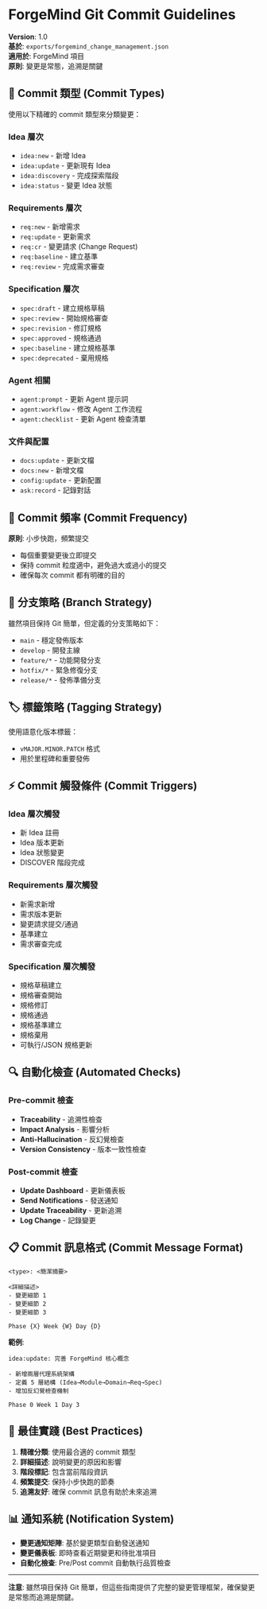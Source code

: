 # ForgeMind Git Commit Guidelines

**Version**: 1.0  
**基於**: `exports/forgemind_change_management.json`  
**適用於**: ForgeMind 項目  
**原則**: 變更是常態，追溯是關鍵

## 📝 Commit 類型 (Commit Types)

使用以下精確的 commit 類型來分類變更：

### Idea 層次
- `idea:new` - 新增 Idea
- `idea:update` - 更新現有 Idea
- `idea:discovery` - 完成探索階段
- `idea:status` - 變更 Idea 狀態

### Requirements 層次  
- `req:new` - 新增需求
- `req:update` - 更新需求
- `req:cr` - 變更請求 (Change Request)
- `req:baseline` - 建立基準
- `req:review` - 完成需求審查

### Specification 層次
- `spec:draft` - 建立規格草稿
- `spec:review` - 開始規格審查
- `spec:revision` - 修訂規格
- `spec:approved` - 規格通過
- `spec:baseline` - 建立規格基準
- `spec:deprecated` - 棄用規格

### Agent 相關
- `agent:prompt` - 更新 Agent 提示詞
- `agent:workflow` - 修改 Agent 工作流程
- `agent:checklist` - 更新 Agent 檢查清單

### 文件與配置
- `docs:update` - 更新文檔
- `docs:new` - 新增文檔
- `config:update` - 更新配置
- `ask:record` - 記錄對話

## 🔄 Commit 頻率 (Commit Frequency)

**原則**: 小步快跑，頻繁提交

- 每個重要變更後立即提交
- 保持 commit 粒度適中，避免過大或過小的提交
- 確保每次 commit 都有明確的目的

## 🌿 分支策略 (Branch Strategy)

雖然項目保持 Git 簡單，但定義的分支策略如下：

- `main` - 穩定發佈版本
- `develop` - 開發主線
- `feature/*` - 功能開發分支
- `hotfix/*` - 緊急修復分支  
- `release/*` - 發佈準備分支

## 🏷️ 標籤策略 (Tagging Strategy)

使用語意化版本標籤：
- `vMAJOR.MINOR.PATCH` 格式
- 用於里程碑和重要發佈

## ⚡ Commit 觸發條件 (Commit Triggers)

### Idea 層次觸發
- 新 Idea 註冊
- Idea 版本更新
- Idea 狀態變更
- DISCOVER 階段完成

### Requirements 層次觸發
- 新需求新增
- 需求版本更新
- 變更請求提交/通過
- 基準建立
- 需求審查完成

### Specification 層次觸發
- 規格草稿建立
- 規格審查開始
- 規格修訂
- 規格通過
- 規格基準建立
- 規格棄用
- 可執行/JSON 規格更新

## 🔍 自動化檢查 (Automated Checks)

### Pre-commit 檢查
- **Traceability** - 追溯性檢查
- **Impact Analysis** - 影響分析
- **Anti-Hallucination** - 反幻覺檢查
- **Version Consistency** - 版本一致性檢查

### Post-commit 檢查
- **Update Dashboard** - 更新儀表板
- **Send Notifications** - 發送通知
- **Update Traceability** - 更新追溯
- **Log Change** - 記錄變更

## 📋 Commit 訊息格式 (Commit Message Format)

```
<type>: <簡潔摘要>

<詳細描述>
- 變更細節 1
- 變更細節 2
- 變更細節 3

Phase {X} Week {W} Day {D}
```

**範例**:
```
idea:update: 完善 ForgeMind 核心概念

- 新增兩層代理系統架構
- 定義 5 層結構 (Idea→Module→Domain→Req→Spec)
- 增加反幻覺檢查機制

Phase 0 Week 1 Day 3
```

## 🎯 最佳實踐 (Best Practices)

1. **精確分類**: 使用最合適的 commit 類型
2. **詳細描述**: 說明變更的原因和影響
3. **階段標記**: 包含當前階段資訊
4. **頻繁提交**: 保持小步快跑的節奏
5. **追溯友好**: 確保 commit 訊息有助於未來追溯

## 📊 通知系統 (Notification System)

- **變更通知矩陣**: 基於變更類型自動發送通知
- **變更儀表板**: 即時查看近期變更和待批准項目
- **自動化檢查**: Pre/Post commit 自動執行品質檢查

---

**注意**: 雖然項目保持 Git 簡單，但這些指南提供了完整的變更管理框架，確保變更是常態而追溯是關鍵。